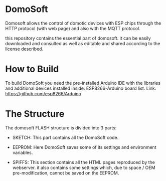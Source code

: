 # DomoSoft

Domosoft allows the control of domotic devices with ESP chips through the HTTP protocol (with web page) and also with the MQTT protocol.

this repository contains the essential part of domosoft. it can be easily downloaded and consulted as well as editable and shared according to the license described.

# How to Build 

To build DomoSoft you need the pre-installed Arduino IDE with the libraries and additional devices installed inside: ESP8266-Arduino board list.
Link: https://github.com/esp8266/Arduino

# The Structure


The domosoft FLASH structure is divided into 3 parts:

  - SKETCH:
    This part contains all the DomoSoft code.
   
  - EEPROM: 
    Here DomoSoft saves some of its settings and environment variables.
    
  - SPIFFS:
    This section contains all the HTML pages reproduced by the webserver. it also contains some settings which, due to space / OEM pre-modification, cannot be saved on the EEPROM.
